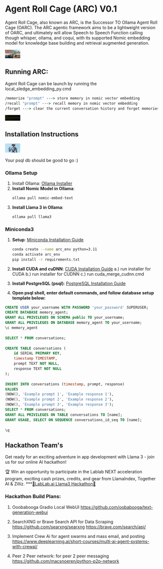 # Agent Roll Cage (ARC) V0.1
Agent Roll Cage, also known as ARC, is the Successor TO Ollama Agent Roll Cage (OARC). The ARC agentic framework aims to be a lightweight version of OARC, and ultimately will allow Speech to Speech Function calling though whisper, ollama, and coqui, with its supported Nomic embedding model for knowledge base building and retrieval augmented generation.

<img
src="docs/ARC_POSTER_2.jpg "
  style="display: inline-block; margin: 0 auto; max-width: 50px">

## Running ARC:
Agent Roll Cage can be launch by running the local_sledge_embedding_py.cmd

```cmd
/memorize "prompt" ---> store memory in nomic vector embedding
/recall "prompt" ---> recall memory in nomic vector embedding
/forget ---> clear the current conversation history and forget memories
```

<img
src="docs/memorize_test.png"
  style="display: inline-block; margin: 0 auto; max-width: 50px">

## Installation Instructions
<img
src="docs/ARC_05_lablab.jpeg"
  style="display: inline-block; margin: 0 auto; max-width: 50px">

Your psql db should be good to go :)

### Ollama Setup
1. Install Ollama:
[Ollama Installer](https://ollama.com/)
1. **Install Nomic Model in Ollama**:
    ```bash
    ollama pull nomic-embed-text

2. **Install Llama 3 in Ollama**:
    ```bash
    ollama pull llama3

### Miniconda3
1. **Setup**:
   [Miniconda Installation Guide](https://docs.conda.io/projects/conda/en/latest/user-guide/install/index.html)
    ```bash
    conda create --name arc_env python=3.11
    conda activate arc_env
    pip install -r requirements.txt
    ```
2. **Install CUDA and cuDNN**:
   [CUDA Installation Guide](https://docs.nvidia.com/cuda/cuda-installation-guide-linux/index.html)
   a.) run installer for CUDA
   b.) run installer for CUDNN
   c.) run cuda_merge_cudnn.cmd
4. **Install PostgreSQL (psql)**:
   [PostgreSQL Installation Guide](https://www.postgresql.org/download/)

5. **Open psql shell, enter default commands, and follow database setup template below:**

```sql
CREATE USER your_username WITH PASSWORD 'your_password' SUPERUSER;
CREATE DATABASE memory_agent;
GRANT ALL PRIVILEGES ON SCHEMA public TO your_username;
GRANT ALL PRIVILEGES ON DATABASE memory_agent TO your_username;
\c memory_agent

SELECT * FROM conversations;

CREATE TABLE conversations (
    id SERIAL PRIMARY KEY,
    timestamp TIMESTAMP,
    prompt TEXT NOT NULL,
    response TEXT NOT NULL
);

INSERT INTO conversations (timestamp, prompt, response) 
VALUES 
(NOW(), 'Example prompt 1', 'Example response 1'),
(NOW(), 'Example prompt 2', 'Example response 2'),
(NOW(), 'Example prompt 3', 'Example response 3');
SELECT * FROM conversations;
GRANT ALL PRIVILEGES ON TABLE conversations TO [name];
GRANT USAGE, SELECT ON SEQUENCE conversations_id_seq TO [name];

\q
```







## Hackathon Team's
Get ready for an exciting adventure in app development with Llama 3 - join us for our online AI hackathon!

🏆 Win an opportunity to participate in the Lablab NEXT acceleration program, exciting cash prizes, credits, and gear from LlamaIndex, Together AI & Zilliz.
***[🦾LabLab.ai Llama3 Hackathon🦿](https://lablab.ai/event/llama-3-ai-hackathon)

### Hackathon Build Plans:
1. Ooobabooga Gradio Local WebUI
https://github.com/oobabooga/text-generation-webui

2. SearchXNG or Brave Search API for Data Scraping
https://github.com/searxng/searxng
https://brave.com/search/api/

3. Implement Crew Ai for agent swarms and mass email, and posting
https://www.deeplearning.ai/short-courses/multi-ai-agent-systems-with-crewai/

4. Peer 2 Peer network: for peer 2 peer messaging
https://github.com/macsnoeren/python-p2p-network

